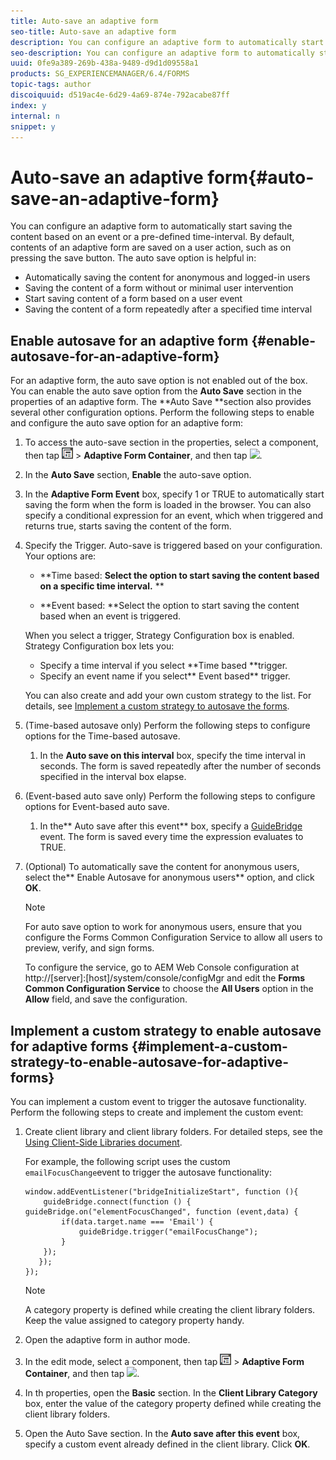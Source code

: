 ```yaml
---
title: Auto-save an adaptive form
seo-title: Auto-save an adaptive form
description: You can configure an adaptive form to automatically start saving the content based on an event or a pre-defined time-interval
seo-description: You can configure an adaptive form to automatically start saving the content based on an event or a pre-defined time-interval
uuid: 0fe9a389-269b-438a-9489-d9d1d09558a1
products: SG_EXPERIENCEMANAGER/6.4/FORMS
topic-tags: author
discoiquuid: d519ac4e-6d29-4a69-874e-792acabe87ff
index: y
internal: n
snippet: y
---
```


# Auto-save an adaptive form{#auto-save-an-adaptive-form}

You can configure an adaptive form to automatically start saving the content based on an event or a pre-defined time-interval. By default, contents of an adaptive form are saved on a user action, such as on pressing the save button. The auto save option is helpful in:

* Automatically saving the content for anonymous and logged-in users
* Saving the content of a form without or minimal user intervention
* Start saving content of a form based on a user event
* Saving the content of a form repeatedly after a specified time interval

## Enable autosave for an adaptive form {#enable-autosave-for-an-adaptive-form}

For an adaptive form, the auto save option is not enabled out of the box. You can enable the auto save option from the **Auto Save** section in the properties of an adaptive form. The **Auto Save **section also provides several other configuration options. Perform the following steps to enable and configure the auto save option for an adaptive form:

1. To access the auto-save section in the properties, select a component, then tap ![](assets/field-level.png) &gt; **Adaptive Form Container**, and then tap ![](assets/cmppr.png-).
1. In the **Auto Save** section, **Enable** the auto-save option.
1. In the **Adaptive Form Event** box, specify 1 or TRUE to automatically start saving the form when the form is loaded in the browser. You can also specify a conditional expression for an event, which when triggered and returns true, starts saving the content of the form.
1. Specify the Trigger. Auto-save is triggered based on your configuration. Your options are:

    * **Time based: **Select the option to start saving the content based on a specific time interval.** 
      **
    
    * **Event based: **Select the option to start saving the content based when an event is triggered.

   When you select a trigger, Strategy Configuration box is enabled. Strategy Configuration box lets you:

    * Specify a time interval if you select **Time based **trigger.
    * Specify an event name if you select** Event based** trigger.

   You can also create and add your own custom strategy to the list. For details, see [Implement a custom strategy to autosave the forms](../../forms/using/auto-save-an-adaptive-form.md#p-implement-a-custom-strategy-to-enable-autosave-for-adaptive-forms-p).

1. (Time-based autosave only) Perform the following steps to configure options for the Time-based autosave.

    1. In the **Auto save on this interval** box, specify the time interval in seconds. The form is saved repeatedly after the number of seconds specified in the interval box elapse.

1. (Event-based auto save only) Perform the following steps to configure options for Event-based auto save.

    1. In the** Auto save after this event** box, specify a [GuideBridge](https://helpx.adobe.com/aem-forms/6/javascript-api/GuideBridge.html) event. The form is saved every time the expression evaluates to TRUE.

1. (Optional) To automatically save the content for anonymous users, select the** Enable Autosave for anonymous users** option, and click **OK**.

   >[!NOTE]
   >
   >For auto save option to work for anonymous users, ensure that you configure the Forms Common Configuration Service to allow all users to preview, verify, and sign forms. 
   >
   >
   >To configure the service, go to AEM Web Console configuration at http://[server]:[host]/system/console/configMgr and edit the **Forms Common Configuration Service** to choose the **All Users** option in the **Allow** field, and save the configuration.

## Implement a custom strategy to enable autosave for adaptive forms {#implement-a-custom-strategy-to-enable-autosave-for-adaptive-forms}

You can implement a custom event to trigger the autosave functionality. Perform the following steps to create and implement the custom event:

1. Create client library and client library folders. For detailed steps, see the [Using Client-Side Libraries document](../../sites/developing/using/clientlibs.md).

   For example, the following script uses the custom `emailFocusChange`event to trigger the autosave functionality:

   ```
   window.addEventListener("bridgeInitializeStart", function (){   
       guideBridge.connect(function () { guideBridge.on("elementFocusChanged", function (event,data) { 
           if(data.target.name === 'Email') {
               guideBridge.trigger("emailFocusChange");
           }
       });
      });
   });
   
   ```

   >[!NOTE]
   >
   >A category property is defined while creating the client library folders. Keep the value assigned to category property handy.

1. Open the adaptive form in author mode.  

1. In the edit mode, select a component, then tap ![](assets/field-level.png) &gt; **Adaptive Form Container**, and then tap ![](assets/cmppr.png-).
1. In th properties, open the **Basic** section. In the **Client Library Category** box, enter the value of the category property defined while creating the client library folders.
1. Open the Auto Save section. In the **Auto save after this event** box, specify a custom event already defined in the client library. Click **OK**.


